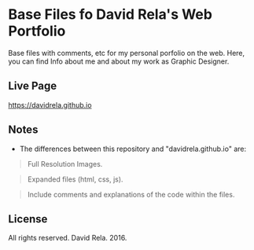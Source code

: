 # Base Files fo David Rela's Web Portfolio
Base files with comments, etc for my personal porfolio on the web. Here, you can find Info about me and about my work as Graphic Designer.

## Live Page
https://davidrela.github.io

## Notes
- The differences between this repository and "davidrela.github.io" are:

> Full Resolution Images.

> Expanded files (html, css, js).

> Include comments and explanations of the code within the files.


## License
All rights reserved. David Rela. 2016.
